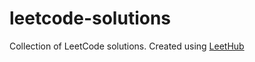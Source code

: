 # leetcode-solutions
Collection of LeetCode solutions. Created using [LeetHub](https://github.com/QasimWani/LeetHub)
